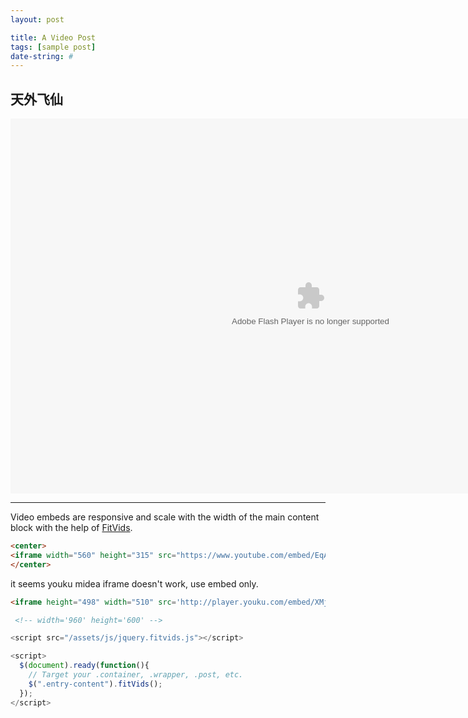 ```yaml
---
layout: post

title: A Video Post
tags: [sample post]
date-string: #
---
```


## 天外飞仙

<embed src='http://player.youku.com/player.php/sid/XMjQ5NDkzMzIwOA==/v.swf' allowFullScreen='true' quality='high' width='960' height='600' align='middle' allowScriptAccess='always' type='application/x-shockwave-flash'><!-- </embed> -->

<script src="/assets/js/jquery.fitvids.js"></script>

<script>
  $(document).ready(function(){
    // Target your .container, .wrapper, .post, etc.
    $(".entry-content").fitVids();
  });
</script>


------


Video embeds are responsive and scale with the width of the main content block with the help of [FitVids](http://fitvidsjs.com/).


```html
<center>
<iframe width="560" height="315" src="https://www.youtube.com/embed/EqAnYPiZiNA" frameborder="0" allowfullscreen></iframe>
</center>
```

it seems youku midea iframe doesn't work, use embed only.

```html
<iframe height="498" width="510" src='http://player.youku.com/embed/XMjQ5NDkzMzIwOA==' frameborder=0 'allowfullscreen'></iframe>

 <!-- width='960' height='600' -->
```

```javascript
<script src="/assets/js/jquery.fitvids.js"></script>

<script>
  $(document).ready(function(){
    // Target your .container, .wrapper, .post, etc.
    $(".entry-content").fitVids();
  });
</script>
```
